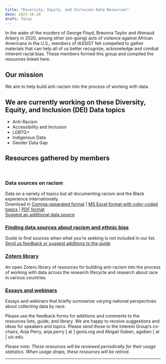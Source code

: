 ```yaml
---
title: "Diversity, Equity, and Inclusion Data Resources"
date: 2023-10-20
draft: false
---
```

In the wake of the murders of George Floyd, Breonna Taylor and Ahmaud Arbery in 2020, among other (on-going) acts of violence against African Americans in the U.S., members of IASSIST felt compelled to gather materials that can help all of us better recognize, acknowledge and combat inherent racial bias. These members formed this group and compiled the resources linked here.

## Our mission

We aim to help build anti-racism into the process of working with data.

## We are currently working on these Diversity, Equity, and Inclusion (DEI) Data topics

- Anti-Racism
- Accessibility and Inclusion
- LGBTQ+
- Indigenous Data
- Gender Data Gap

## Resources gathered by members

<br />
<div class="container">
  <div class="col-md-8">
   <div class="row">
<!--<div style="display:flex;align-items:top;margin:2em;">-->
<div class="col-md-6">
 <div class="box-simple">
 <div class="icon">
  <i class="fa-solid fa-table"></i>
 </div>
  <h3>Data sources on racism</h3>
   <p>Data on a variety of topics but all documenting racism and the Black experience internationally.<br />
	Download in <a href="/community/antiracismresources-ig/DataSources-forRacialJustice.csv">Comma-separated format</a> | <a href="/community/antiracismresources-ig/DataSources-forRacialJustice.xlsx">MS Excel format with color-coded topics</a> | <a href="/community/antiracismresources-ig/DataSources-forRacialJustice.pdf">PDF format</a> <br />
	<a href="https://docs.google.com/forms/d/e/1FAIpQLSe0yocc2nueS4awjw5bwozLLAbAqCNnfqKbn995qg3MyG_D5Q/viewform">Suggest an additional data source</a></p>
 </div>
</div>

<div class="col-md-6">
 <div class="box-simple">
	 <a href="/community/antiracism-resources-guide/">
  <div class="icon">
   <i class="fa-solid fa-magnifying-glass"></i>
  </div>
   <h3>Finding data sources about racism and ethnic bias</h3>
  </a>
  <p>Guide to find sources when what you’re seeking is not included in our list.<br />
	<a href="https://docs.google.com/forms/d/e/1FAIpQLSdYvxPiccUIQ3Gp7Jmlz1hRG0tJw_MzrM2TUcCJFUfgut7JIw/viewform?usp=sf_link">Send us feedback or suggest additions to the guide</a></p>								
 </div>
</div>
<!--</div>-->

  </div>
 </div>
</div>

<div class="container">
  <div class="col-md-8">
   <div class="row">
<!--<div style="display:flex;align-items:top;margin:2em;">-->
<div class="col-md-6">
 <div class="box-simple">
	 <a href="https://www.zotero.org/groups/4892474/iassist_anti-racism_resources_interest_group/items">
 <div class="icon">
  <i class="fa-solid fa-book"></i>
 </div>
  <h3>Zotero library</h3>
  </a>
  <p>An open Zotero library of resources for building anti-racism into the process of working with data across the research lifecycle and research about race in various countries.</p>
 </div>
</div>

<div class="col-md-6">
 <div class="box-simple">
	 <a href="/community/antiracismresources-ig/essays">
  <div class="icon">
   <i class="fa-solid fa-person-chalkboard"></i>
  </div>
   <h3>Essays and webinars</h3>
  </a>
  <p>Essays and webinars that briefly summarize varying national perspectives about collecting data by race.</p>						
 </div>
</div>
<!--</div>-->

  </div>
 </div>
</div>


Please use the feedback forms for additions and comments to the resources lists, guide, and library. We are happy to receive suggestions and ideas for speakers and topics. Please send those to the Interest Group’s co-chairs, Anja Perry, anja.perry [ at ] gesis.org and Abigail Goben, agoben [ at ] uic.edu.

*Please note:  These resources will be reviewed periodically for their usage statistics.  When usage drops, these resources will be retired.*

---

